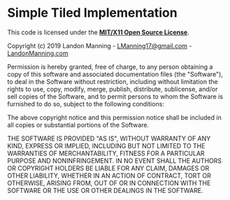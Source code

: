 # Simple Tiled Implementation

This code is licensed under the [**MIT/X11 Open Source License**][MIT].

Copyright (c) 2019 Landon Manning - LManning17@gmail.com - [LandonManning.com][LM]

Permission is hereby granted, free of charge, to any person obtaining a copy
of this software and associated documentation files (the "Software"), to deal
in the Software without restriction, including without limitation the rights
to use, copy, modify, merge, publish, distribute, sublicense, and/or sell
copies of the Software, and to permit persons to whom the Software is
furnished to do so, subject to the following conditions:

The above copyright notice and this permission notice shall be included in
all copies or substantial portions of the Software.

THE SOFTWARE IS PROVIDED "AS IS", WITHOUT WARRANTY OF ANY KIND, EXPRESS OR
IMPLIED, INCLUDING BUT NOT LIMITED TO THE WARRANTIES OF MERCHANTABILITY,
FITNESS FOR A PARTICULAR PURPOSE AND NONINFRINGEMENT. IN NO EVENT SHALL THE
AUTHORS OR COPYRIGHT HOLDERS BE LIABLE FOR ANY CLAIM, DAMAGES OR OTHER
LIABILITY, WHETHER IN AN ACTION OF CONTRACT, TORT OR OTHERWISE, ARISING FROM,
OUT OF OR IN CONNECTION WITH THE SOFTWARE OR THE USE OR OTHER DEALINGS IN
THE SOFTWARE.

[MIT]: https://www.opensource.org/licenses/mit-license.html
[LM]: https://LandonManning.com
